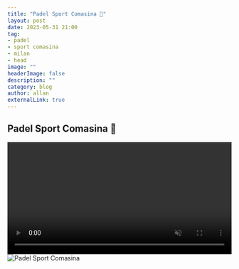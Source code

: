 ```yaml
---
title: "Padel Sport Comasina 🎾"
layout: post
date: 2023-05-31 21:00
tag: 
- padel
- sport comasina
- milan
- head
image: ""
headerImage: false
description: ""
category: blog
author: allan
externalLink: true
---
```


## Padel Sport Comasina 🎾  


<div>
    <video class="fullscreen fill" width="100%" autoplay loop  muted="muted">
    <source src="/assets/video/padel.MOV" type="video/mp4">
    </video>

</div>

<img class="image" src="/assets/images/padel.jpeg" alt="Padel Sport Comasina" />